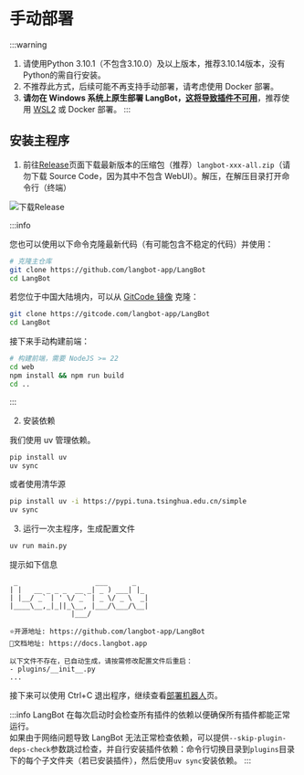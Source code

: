 # 手动部署

:::warning
1. 请使用Python 3.10.1（不包含3.10.0）及以上版本，推荐3.10.14版本，没有Python的需自行安装。
2. 不推荐此方式，后续可能不再支持手动部署，请考虑使用 Docker 部署。
3. **请勿在 Windows 系统上原生部署 LangBot，[这将导致插件不可用](/zh/plugin/compatibility)**，推荐使用 [WSL2](https://learn.microsoft.com/zh-cn/windows/wsl/install) 或 Docker 部署。
::: 

## 安装主程序

1. 前往[Release](https://github.com/langbot-app/LangBot/releases)页面下载最新版本的压缩包（推荐）`langbot-xxx-all.zip`（请勿下载 Source Code，因为其中不包含 WebUI）。解压，在解压目录打开命令行（终端）

![下载Release](/assets/image/zh/deploy/langbot/manual/dl_release.png)

:::info

您也可以使用以下命令克隆最新代码（有可能包含不稳定的代码）并使用：

```bash
# 克隆主仓库
git clone https://github.com/langbot-app/LangBot
cd LangBot
```

若您位于中国大陆境内，可以从 [GitCode 镜像](https://gitcode.com/langbot-app/LangBot) 克隆：

```bash
git clone https://gitcode.com/langbot-app/LangBot
cd LangBot
```

接下来手动构建前端：

```bash
# 构建前端，需要 NodeJS >= 22
cd web
npm install && npm run build
cd ..
```

:::

2. 安装依赖

我们使用 uv 管理依赖。

```bash
pip install uv
uv sync
```

或者使用清华源

```bash
pip install uv -i https://pypi.tuna.tsinghua.edu.cn/simple
uv sync
```

3. 运行一次主程序，生成配置文件

```bash
uv run main.py
```

提示如下信息

```
 _                   ___      _   
| |   __ _ _ _  __ _| _ ) ___| |_ 
| |__/ _` | ' \/ _` | _ \/ _ \  _|
|____\__,_|_||_\__, |___/\___/\__|
               |___/              

⭐️开源地址: https://github.com/langbot-app/LangBot
📖文档地址: https://docs.langbot.app

以下文件不存在，已自动生成，请按需修改配置文件后重启：
- plugins/__init__.py
...
```

接下来可以使用 Ctrl+C 退出程序，继续查看[部署机器人](/zh/deploy/platforms/readme)页。

:::info
LangBot 在每次启动时会检查所有插件的依赖以便确保所有插件都能正常运行。  
如果由于网络问题导致 LangBot 无法正常检查依赖，可以提供`--skip-plugin-deps-check`参数跳过检查，并自行安装插件依赖：命令行切换目录到`plugins`目录下的每个子文件夹（若已安装插件），然后使用`uv sync`安装依赖。
:::